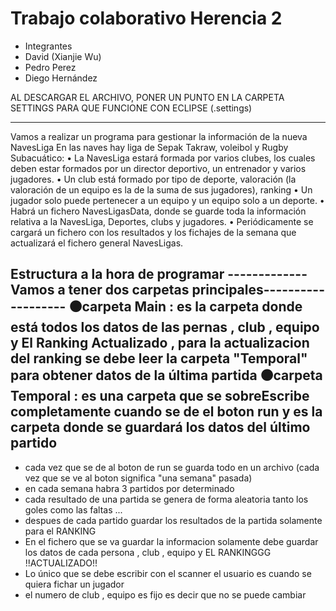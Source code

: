 # Trabajo colaborativo Herencia 2

- Integrantes
- David (Xianjie Wu)
- Pedro Perez
- Diego Hernández

AL DESCARGAR EL ARCHIVO, PONER UN PUNTO EN LA CARPETA SETTINGS PARA QUE FUNCIONE CON ECLIPSE (.settings)
<hr/>
Vamos a realizar un programa para gestionar la información de la nueva NavesLiga 
En las naves hay liga de Sepak Takraw, voleibol y Rugby Subacuático:
•	La NavesLiga estará formada por varios clubes, los cuales deben estar formados por un director deportivo, un entrenador y varios jugadores.
•	Un club está formado por tipo de deporte, valoración (la valoración de un equipo es la de la suma de sus jugadores), ranking
•	Un jugador solo puede pertenecer a un equipo y un equipo solo a un deporte. 
•	Habrá un fichero NavesLigasData, donde se guarde toda la información relativa a la NavesLiga, Deportes, clubs y jugadores.
•	Periódicamente se cargará un fichero con los resultados y los fichajes de la semana que actualizará el fichero general NavesLigas.
</hr>

Estructura a la hora de programar
-------------Vamos a tener dos carpetas principales-------------------
⚫carpeta Main : es la carpeta donde está todos los datos de las pernas , club , equipo y El Ranking Actualizado , para la actualizacion del ranking se debe leer la carpeta "Temporal" para obtener datos de la última partida
⚫carpeta Temporal : es una carpeta que se sobreEscribe completamente cuando se de el boton run y es la carpeta donde se guardará los datos del último partido
----------------------------------------------------------------------

- cada vez que se de al boton de run se guarda todo en un archivo (cada vez que se ve al boton significa "una semana" pasada)
- en cada semana habra 3 partidos por determinado
- cada resultado de una partida se genera de forma aleatoria tanto los goles como las faltas ...
- despues de cada partido guardar los resultados de la partida solamente para el RANKING
- En el fichero que se va guardar la informacion solamente debe guardar los datos de cada persona , club , equipo y EL RANKINGGG !!ACTUALIZADO!!
- Lo único que se debe escribir con el scanner el usuario es cuando se quiera fichar un jugador
- el numero de club , equipo es fijo es decir que no se puede cambiar
